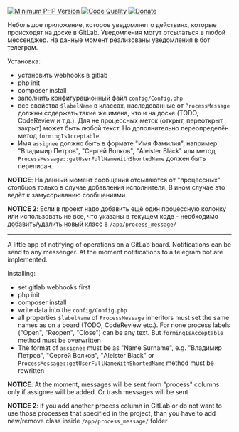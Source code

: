 [![Minimum PHP Version](https://img.shields.io/badge/php-%3E%3D%207.0-8892BF.svg)](https://php.net/)
[![Code Quality](https://img.shields.io/scrutinizer/g/i-programmer/gitlab-board-notifier-bot/master.svg?style=flat)](https://scrutinizer-ci.com/g/i-programmer/gitlab-board-notifier-bot/?branch=master)
[![Donate](https://img.shields.io/badge/%F0%9F%92%99-Donate-blue)](http://iprogrammer.pro/donate/)

Небольшое приложение, которое уведомляет о действиях, которые происходят на доске в GitLab. Уведомления могут отсылаться в любой мессенджер. На данные момент реализованы уведомления в бот телеграм.


Установка:

- установить webhooks в gitlab
- php init
- composer install
- заполнить конфигурационный файл `config/Config.php`
- все свойства `$labelName` в классах, наследованные от `ProcessMessage` должны содержать такие же имена, что и на доске (TODO, CodeReview и т.д.). Для не процессных меток (открыт, переоткрыт, закрыт) может быть любой текст. Но дополнительно переопределён метод `formingIsAcceptable`
- Имя `assignee` должно быть в формате "Имя Фамилия", например "Владимир Петров", "Сергей Волков", "Aleister Black" или метод `ProcessMessage::getUserFullNameWithShortedName`  должен быть переписан.

**NOTICE**: На данный момент сообщения отсылаются от "процессных" столбцов только в случае добавления исполнителя. В ином случае это ведёт к замусориванию сообщениями

**NOTICE 2**: Если в проект надо добавить ещё один процессную колонку или использовать не все, что указаны в текущем коде - необходимо добавить/удалить новый класс  в `/app/process_message/`


---


A little app of notifying of operations on a GitLab board. Notifications can be send to any messenger. At the moment notifications to a telegram bot are implemented.

Installing:

- set gitlab webhooks first
- php init
- composer install
- write data into the `config/Config.php`
- all properties `$labelName` of `ProcessMessage` inheritors must set the same names as on a board (TODO, CodeReview etc.). For none process labels ("Open", "Reopen", "Close") can be any text. But `formingIsAcceptable` method must be overwritten
- The format of `assignee` must be as "Name Surname", e.g. "Владимир Петров", "Сергей Волков", "Aleister Black"  or `ProcessMessage::getUserFullNameWithShortedName` method must be rewritten

**NOTICE**: At the moment, messages will be sent from "process" columns only if assignee will be added. Or trash messages will be sent

**NOTICE 2**: if you add another process column in GitLab or do not want to use those processes that specified in the project, than you have to add new/remove class inside `/app/process_message/` folder
